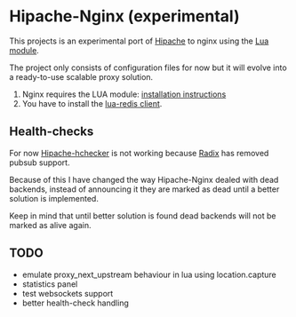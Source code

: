 Hipache-Nginx (experimental)
============================

This projects is an experimental port of [Hipache](https://github.com/dotcloud/hipache)
to nginx using the [Lua module](https://github.com/chaoslawful/lua-nginx-module).

The project only consists of configuration files for now but it will
evolve into a ready-to-use scalable proxy solution.

1. Nginx requires the LUA module: [installation instructions](http://wiki.nginx.org/HttpLuaModule#Installation)
2. You have to install the [lua-redis client](https://github.com/agentzh/lua-resty-redis).


Health-checks
-------------

For now [Hipache-hchecker](https://github.com/samalba/hipache-hchecker/) is not working because
[Radix](https://github.com/fzzy/radix) has removed pubsub support.

Because of this I have changed the way Hipache-Nginx dealed with dead backends, instead of announcing 
it they are marked as dead until a better solution is implemented.

Keep in mind that until better solution is found dead backends will not be marked as alive again.

TODO
-------------
- emulate proxy_next_upstream behaviour in lua using location.capture
- statistics panel
- test websockets support
- better health-check handling
